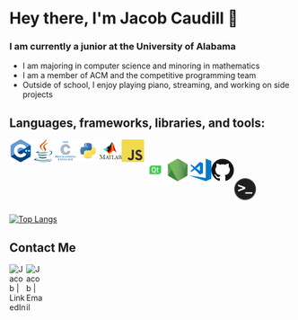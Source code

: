 # Hey there, I'm Jacob Caudill 👋

### I am currently a junior at the University of Alabama

* I am majoring in computer science and minoring in mathematics
* I am a member of ACM and the competitive programming team
* Outside of school, I enjoy playing piano, streaming, and working on side projects

## Languages, frameworks, libraries, and tools:

<img align="left" alt="C++" height="40px" src="https://github.com/github/explore/raw/master/topics/cpp/cpp.png" />
<img align="left" alt="Java" height="40px" src="https://github.com/github/explore/blob/master/topics/java/java.png" />
<img align="left" alt="C" height="40px" src="https://github.com/github/explore/raw/master/topics/c/c.png" />
<img align="left" alt="Python" height="40px" src="https://github.com/github/explore/raw/master/topics/python/python.png" />
<img align="left" alt="Matlab" height="40px" src="https://github.com/github/explore/raw/master/topics/matlab/matlab.png" />
<img align="left" alt="JavaScript" height="40px" src="https://raw.githubusercontent.com/github/explore/80688e429a7d4ef2fca1e82350fe8e3517d3494d/topics/javascript/javascript.png" />
<br>
<br>
<img align="left" alt="QT" height="40px" src="https://raw.githubusercontent.com/github/explore/78df643247d429f6cc873026c0622819ad797942/topics/qt/qt.png" />
<img align="left" alt="NodeJS" height="40px" src="https://github.com/github/explore/blob/master/topics/nodejs/nodejs.png" />
<img align="left" alt="Visual Studio Code" height="40px" src="https://raw.githubusercontent.com/github/explore/80688e429a7d4ef2fca1e82350fe8e3517d3494d/topics/visual-studio-code/visual-studio-code.png" />
<img align="left" alt="GitHub" height="40px" src="https://raw.githubusercontent.com/github/explore/78df643247d429f6cc873026c0622819ad797942/topics/github/github.png" />
<br />
<br />
<img align="left" alt="Terminal" height="40px" src="https://raw.githubusercontent.com/github/explore/80688e429a7d4ef2fca1e82350fe8e3517d3494d/topics/terminal/terminal.png" />
<br />
<br />
<br />

[![Top Langs](https://github-readme-stats.vercel.app/api/top-langs/?username=jbcaud&layout=compact)](https://github.com/anuraghazra/github-readme-stats)

## Contact Me

[<img align="left" alt="Jacob | LinkedIn" width="30px" src="https://simpleicons.org/icons/linkedin.svg" />][linkedin]
[<img align="left" alt="Jacob | Email" width="30px" src="https://simpleicons.org/icons/gmail.svg" />][email]

[linkedin]: https://www.linkedin.com/in/jacob-caudill-1349341b4/
[email]: mailto:jbcaud@gmail.com

<!--**jbcaud/jbcaud** is a ✨ _special_ ✨ repository because its `README.md` (this file) appears on your GitHub profile.

Here are some ideas to get you started:

- 🔭 I’m currently working on ...
- 🌱 I’m currently learning ...
- 👯 I’m looking to collaborate on ..
- 🤔 I’m looking for help with ...
- 💬 Ask me about ...

- 📫 How to reach me: ...
- 😄 Pronouns: ..
- ⚡ Fun fact: ...
-->
